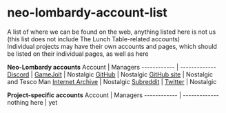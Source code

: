 # neo-lombardy-account-list
A list of where we can be found on the web, anything listed here is not us (this list does not include The Lunch Table-related accounts)<br/>
Individual projects may have their own accounts and pages, which should be listed on their individual pages, as well as here<br/>

**Neo-Lombardy accounts**
Account | Managers
------------ | -------------
[Discord](https://discord.gg/GkpGbDx) | 
[GameJolt](https://gamejolt.com/@Neo-Lombardy) | Nostalgic
[GitHub](https://github.com/NeoLombardy) | Nostalgic
[GitHub site](https://neolombardy.github.io) | Nostalgic and Tesco Man
[Internet Archive](https://archive.org/details/@neo-lombardy) | Nostalgic
[Subreddit](https://www.reddit.com/r/neolombardy/) | 
[Twitter](https://twitter.com/neolombardy) | Nostalgic<br/>

**Project-specific accounts**
Account | Managers
------------ | -------------
nothing here | yet
